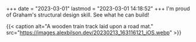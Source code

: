 +++
date = "2023-03-01"
lastmod = "2023-03-01 14:18:52"
+++
I'm proud of Graham's structural design skill. See what he can build!

{{< caption alt="A wooden train track laid upon a road mat." src="https://images.alexbilson.dev/20230213_163116121_iOS.webp" >}}
